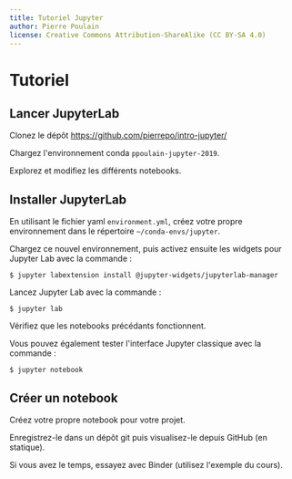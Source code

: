 ```yaml
---
title: Tutoriel Jupyter
author: Pierre Poulain
license: Creative Commons Attribution-ShareAlike (CC BY-SA 4.0)
---
```


# Tutoriel

## Lancer JupyterLab

Clonez le dépôt <https://github.com/pierrepo/intro-jupyter/>

Chargez l'environnement conda `ppoulain-jupyter-2019`.

Explorez et modifiez les différents notebooks.


## Installer JupyterLab

En utilisant le fichier yaml `environment.yml`, créez votre propre environnement dans le répertoire `~/conda-envs/jupyter`.

Chargez ce nouvel environnement, puis activez ensuite les widgets pour Jupyter Lab avec la commande :
```
$ jupyter labextension install @jupyter-widgets/jupyterlab-manager
```

Lancez Jupyter Lab avec la commande :
```
$ jupyter lab
```

Vérifiez que les notebooks précédants fonctionnent.

Vous pouvez également tester l'interface Jupyter classique avec la commande :

```
$ jupyter notebook
```


## Créer un notebook

Créez votre propre notebook pour votre projet.

Enregistrez-le dans un dépôt git puis visualisez-le depuis GitHub (en statique).

Si vous avez le temps, essayez avec Binder (utilisez l'exemple du cours).




